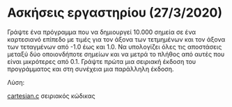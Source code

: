 # Ασκήσεις εργαστηρίου (27/3/2020)

Γράψτε ένα πρόγραμμα που να δημιουργεί 10.000 σημεία σε ένα καρτεσιανό επίπεδο με τιμές για τον άξονα των τετμημένων και τον άξονα των τεταγμένων από -1.0 έως και 1.0. Να υπολογίζει όλες τις αποστάσεις μεταξύ δύο οποιονδήποτε σημείων και να μετρά το πλήθος από αυτές που είναι μικρότερες από 0.1. Γράψτε πρώτα μια σειριακή έκδοση του προγράμματος και στη συνέχεια μια παράλληλη έκδοση.

Λύση:

[cartesian.c](./lab_ex1/cartesian.c) σειριακός κώδικας
